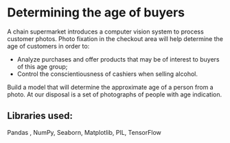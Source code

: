 # Determining the age of buyers
A chain supermarket introduces a computer vision system to process customer photos. Photo fixation in the checkout area will help determine the age of customers in order to:
- Analyze purchases and offer products that may be of interest to buyers of this age group;
- Control the conscientiousness of cashiers when selling alcohol.

Build a model that will determine the approximate age of a person from a photo. At our disposal is a set of photographs of people with age indication.

## Libraries used:
Pandas , NumPy, Seaborn, Matplotlib, PIL, TensorFlow
